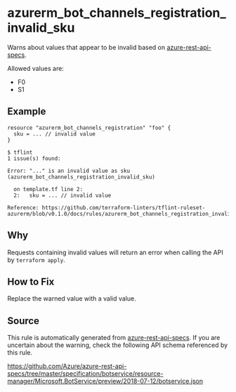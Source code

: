 <!--- This file generated by `tools/apispec-rule-gen/main.go`. DO NOT EDIT --->

# azurerm_bot_channels_registration_invalid_sku

Warns about values that appear to be invalid based on [azure-rest-api-specs](https://github.com/Azure/azure-rest-api-specs).

Allowed values are:
- F0
- S1

## Example

```hcl
resource "azurerm_bot_channels_registration" "foo" {
  sku = ... // invalid value
}
```

```
$ tflint
1 issue(s) found:

Error: "..." is an invalid value as sku (azurerm_bot_channels_registration_invalid_sku)

  on template.tf line 2:
  2:   sku = ... // invalid value

Reference: https://github.com/terraform-linters/tflint-ruleset-azurerm/blob/v0.1.0/docs/rules/azurerm_bot_channels_registration_invalid_sku.md

```

## Why

Requests containing invalid values will return an error when calling the API by `terraform apply`.

## How to Fix

Replace the warned value with a valid value.

## Source

This rule is automatically generated from [azure-rest-api-specs](https://github.com/Azure/azure-rest-api-specs). If you are uncertain about the warning, check the following API schema referenced by this rule.

https://github.com/Azure/azure-rest-api-specs/tree/master/specification/botservice/resource-manager/Microsoft.BotService/preview/2018-07-12/botservice.json

